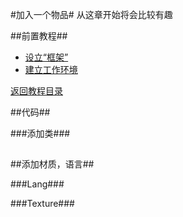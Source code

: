 #加入一个物品#
从这章开始将会比较有趣

##前置教程##
* [设立“框架”](/Document/FirstMod.md/)
* [建立工作环境](/Document/SetupEnvironment.md/)

[返回教程目录](Readme.md)

##代码##

###添加类###

##


##添加材质，语言##

###Lang###

###Texture###